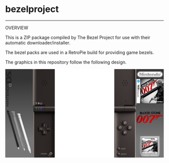 # bezelproject

-------
OVERVIEW

This is a ZIP package compiled by The Bezel Project for use with their automatic downloader/installer.

The bezel packs are used in a RetroPie build for providing game bezels.

The graphics in this repository follow the following design.

![Sample bezel](https://github.com/thebezelproject/bezelprojectSA-NDS/blob/main/retroarch/overlay/GameBezels/NDS/007%20-%20Blood%20Stone%20(USA).png?raw=true)
